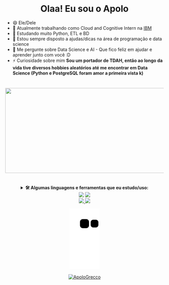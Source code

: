 <h1 align="center">
    Olaa! Eu sou o Apolo
</h1>


- 😄 Ele/Dele
- 🔭 Atualmente trabalhando como Cloud and Cognitive Intern na  <a href="https://www.ibm.com">IBM</a>
- 🌱 Estudando muito Python, ETL e BD
- 🤔 Estou sempre disposto a ajudas/dicas na área de programação e data science
- 💬 Me pergunte sobre Data Science e AI - Que fico feliz em ajudar e aprender junto com você :D
- ⚡ Curiosidade sobre mim <b>Sou um portador de TDAH, então ao longo da vida tive diversos hobbies aleatórios até me encontrar em Data Science (Python e PostgreSQL foram amor a primeira vista k)</b>

<h1 align="center">
 <img width="650" height="270" src="https://c.tenor.com/2uyENRmiUt0AAAAC/coding.gif">
</h1>

##

<details align="center">
  <summary><b>🛠️ Algumas linguagens e ferramentas que eu estudo/uso:</b></summary>
<p align="center">
 <a href="https://www.python.org" target="_blank"> <img src="https://raw.githubusercontent.com/devicons/devicon/master/icons/python/python-original.svg" alt="python" width="40" height="40"/> </a>
 <a href="https://www.cprogramming.com/" target="_blank"> <img src="https://raw.githubusercontent.com/devicons/devicon/master/icons/c/c-original.svg" alt="C" width="40" height="40"/> </a>
 <a href="https://www.java.com" target="_blank"> <img src="https://raw.githubusercontent.com/devicons/devicon/master/icons/java/java-original.svg" alt="java" width="40" height="40"/> </a>
  <a href="https://www.mongodb.com/" target="_blank"> <img src="https://raw.githubusercontent.com/devicons/devicon/master/icons/mongodb/mongodb-original-wordmark.svg" alt="mongodb" width="40" height="40"/> </a>
 <a href="https://www.mysql.com/" target="_blank"> <img src="https://raw.githubusercontent.com/devicons/devicon/master/icons/mysql/mysql-original-wordmark.svg" alt="mysql" width="40" height="40"/> </a>
 <a href="https://www.microsoft.com/en-us/sql-server" target="_blank"> <img src="https://upload.wikimedia.org/wikipedia/de/8/8c/Microsoft_SQL_Server_Logo.svg" alt="sql server" width="40" height="40"/> </a>
 <a href="https://www.postgresql.org" target="_blank"> <img src="https://raw.githubusercontent.com/devicons/devicon/master/icons/postgresql/postgresql-original-wordmark.svg" alt="postgresql" width="40" height="40"/> </a>
 <a href="https://www.oracle.com/database/" target="_blank"> <img src="https://raw.githubusercontent.com/devicons/devicon/master/icons/oracle/oracle-original.svg" alt="Oracle SQL" width="40" height="40"/> </a>
 <a href="https://powerbi.microsoft.com" target="_blank"> <img src="https://raw.githubusercontent.com/gilbarbara/logos/master/logos/microsoft-power-bi.svg" alt="power bi" width="40" height="40"/> </a>
 <a href="https://www.microsoft.com/en-us/microsoft-365/excel" target="_blank"> <img src="https://raw.githubusercontent.com/vscode-icons/vscode-icons/master/icons/file_type_excel.svg" alt="Excel" width="40" height="40"/> </a>
 <a href="https://postman.com" target="_blank"> <img src="https://www.vectorlogo.zone/logos/getpostman/getpostman-icon.svg" alt="postman" width="40" height="40"/> </a>
 <a href="https://trello.com/" target="_blank"> <img src="https://raw.githubusercontent.com/devicons/devicon/master/icons/trello/trello-plain.svg" alt="trello" width="40" height="40"/> </a>
 <a href="https://slack.com/" target="_blank"> <img src="https://raw.githubusercontent.com/devicons/devicon/master/icons/slack/slack-original.svg" alt="slack" width="40" height="40"/> </a>
 <a href="https://www.atlassian.com/br/software/jira" target="_blank"> <img src="https://raw.githubusercontent.com/devicons/devicon/master/icons/jira/jira-original.svg" alt="jira" width="40" height="40"/> </a>
 </p>
</details>


 <div align="center" style="display: inline_block"> 
 <a href = "mailto:apolo.argolo@gmail.com"><img height="22" src="https://img.shields.io/badge/-email-%23333?style=for-the-badge&logo=icloud&logoColor=white" target="_blank"></a>
 <a href="https://www.linkedin.com/in/apolomenezes" target="_blank"><img height="22" src="https://img.shields.io/badge/-LinkedIn-%230077B5?style=for-the-badge&logo=linkedin&logoColor=white" target="_blank"></a> 
</div> 

<div align="center">
  <a href="https://github.com/ApoloGrecco">
  <img height="180em" src="https://github-readme-stats.vercel.app/api?username=ApoloGrecco&show_icons=true&theme=dracula&include_all_commits=true&count_private=true"/>
  <img height="180em" src="https://github-readme-stats.vercel.app/api/top-langs/?username=ApoloGrecco&layout=compact&langs_count=7&theme=dracula"/>
</div>
  
<div align="center">
    
  ![Snake animation](https://github.com/ApoloGrecco/ApoloGrecco/blob/output/github-contribution-grid-snake.svg)
   <p> <img src="https://komarev.com/ghpvc/?username=ApoloGrecco&label=Profile%20views&color=0e75b6&style=flat" alt="ApoloGrecco" /> </p>
 
</div>
